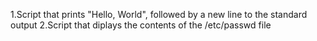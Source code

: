 1.Script that prints "Hello, World", followed by a new line to the standard output
2.Script that diplays the contents of the /etc/passwd file